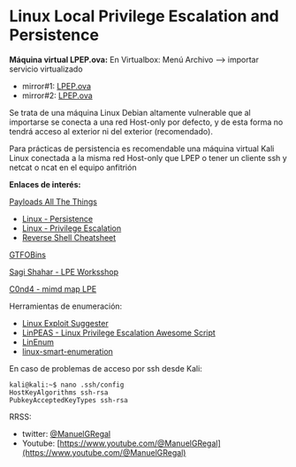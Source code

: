 # Linux Local Privilege Escalation and Persistence

**Máquina virtual LPEP.ova:**
En Virtualbox: Menú Archivo --> importar servicio virtualizado
- mirror#1: [LPEP.ova](https://drive.google.com/file/d/1IkBqFoVrpf_Nf5r_Y7oVB5DOdzRZoIsP/view?usp=sharing)
- mirror#2: [LPEP.ova](https://drive.google.com/file/d/1P5gd45UZydU1oJM_35wBWZOQ9rC2DmaX/view?usp=sharing)

Se trata de una máquina Linux Debian altamente vulnerable que al importarse se conecta a una red Host-only por defecto, y de esta forma no tendrá acceso al exterior ni del exterior (recomendado).

Para prácticas de persistencia es recomendable una máquina virtual Kali Linux conectada a la misma red Host-only que LPEP o tener un cliente ssh y netcat o ncat en el equipo anfitrión

**Enlaces de interés:**

[Payloads All The Things](https://github.com/swisskyrepo/PayloadsAllTheThings)
- [Linux - Persistence](https://github.com/swisskyrepo/PayloadsAllTheThings/blob/master/Methodology%20and%20Resources/Linux%20-%20Persistence.md)
- [Linux - Privilege Escalation](https://github.com/swisskyrepo/PayloadsAllTheThings/blob/master/Methodology%20and%20Resources/Linux%20-%20Privilege%20Escalation.md)
- [Reverse Shell Cheatsheet](https://github.com/swisskyrepo/PayloadsAllTheThings/blob/master/Methodology%20and%20Resources/Reverse%20Shell%20Cheatsheet.md)

[GTFOBins](https://gtfobins.github.io/)

[Sagi Shahar - LPE Worksshop](https://github.com/sagishahar/lpeworkshop)

[C0nd4 - mimd map LPE](https://github.com/C0nd4/OSCP-Priv-Esc)

Herramientas de enumeración:
- [Linux Exploit Suggester](https://github.com/mzet-/linux-exploit-suggester)
- [LinPEAS - Linux Privilege Escalation Awesome Script](https://github.com/carlospolop/PEASS-ng/tree/master/linPEAS)
- [LinEnum](https://github.com/rebootuser/LinEnum)
- [linux-smart-enumeration](https://github.com/rebootuser/LinEnum)

En caso de problemas de acceso por ssh desde Kali:
```
kali@kali:~$ nano .ssh/config 
HostKeyAlgorithms ssh-rsa
PubkeyAcceptedKeyTypes ssh-rsa
```
RRSS:
- twitter: [@ManuelGRegal](https://twitter.com/@ManuelGRegal)
- Youtube: [https://www.youtube.com/@ManuelGRegal](https://www.youtube.com/@ManuelGRegal)
